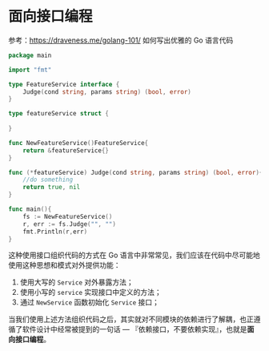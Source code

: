 # 面向接口编程

参考：https://draveness.me/golang-101/ 如何写出优雅的 Go 语言代码

```go
package main

import "fmt"

type FeatureService interface {
	Judge(cond string, params string) (bool, error)
}

type featureService struct {
	
}

func NewFeatureService()FeatureService{
	return &featureService{}
}

func (*featureService) Judge(cond string, params string) (bool, error){
	//do something
	return true, nil
}

func main(){
	fs := NewFeatureService()
	r, err := fs.Judge("", "")
	fmt.Println(r,err)
}
```

这种使用接口组织代码的方式在 Go 语言中非常常见，我们应该在代码中尽可能地使用这种思想和模式对外提供功能：

1. 使用大写的 `Service` 对外暴露方法；
2. 使用小写的 `service` 实现接口中定义的方法；
3. 通过 `NewService` 函数初始化 `Service` 接口；

当我们使用上述方法组织代码之后，其实就对不同模块的依赖进行了解耦，也正遵循了软件设计中经常被提到的一句话 — 『依赖接口，不要依赖实现』，也就是**面向接口编程**。